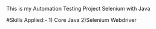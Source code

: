 This is my Automation Testing Project Selenium with Java


#Skills Applied:-
                   1) Core Java
                  2)Selenium Webdriver
 

